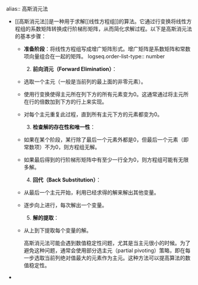 alias:: 高斯消元法

- [[高斯消元法]]是一种用于求解[[线性方程组]]的算法。它通过行变换将线性方程组的系数矩阵转换成行阶梯形矩阵，从而简化求解过程。以下是高斯消元法的基本步骤：
	- **准备阶段**：将线性方程组写成增广矩阵形式。增广矩阵是系数矩阵和常数项向量组合在一起的矩阵。
	  logseq.order-list-type:: number
	  
	  2. **前向消元（Forward Elimination）**：
	- 选取一个主元（一般是当前列的最上面的非零元素）。
	- 使用行变换使得主元所在列下方的所有元素变为0。这通常通过将主元所在行的倍数加到下方的行上来实现。
	- 对每个主元重复此过程，直到所有主元下方的元素都变为0。
	  
	  3. **检查解的存在性和唯一性**：
	- 如果在某个阶段，某行除了最后一个元素外都是0，但最后一个元素（即常数项）不为0，则方程组无解。
	- 如果最后得到的行阶梯形矩阵中有至少一行全为0，则方程组可能有无限多解。
	  
	  4. **回代（Back Substitution）**：
	- 从最后一个主元开始，利用已经求得的解来解出其他变量。
	- 逐步向上进行，每次解出一个变量。
	  
	  5. **解的提取**：
	- 从上到下提取每个变量的解。
	  
	  高斯消元法可能会遇到数值稳定性问题，尤其是当主元很小的时候。为了避免这种问题，通常会使用部分选主元（partial pivoting）策略，即在每一步选取当前列绝对值最大的元素作为主元。这种方法可以提高算法的数值稳定性。
-